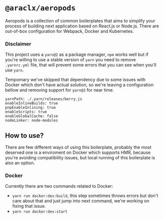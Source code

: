 # `@araclx/aeropods`
Aeropods is a collection of common boilerplates that aims to simplify your process of building next application based on React.js or Node.js. There are out-of-box configuration for Webpack, Docker and Kubernetes.


### Disclaimer
This project uses a `yarn@2` as a package manager, `npm` works well but if you're willing to use a stable version of `yarn` you need to remove `.yarnrc.yml` file, that will prevent some errors that you can see when you'll use `yarn`.

Tempomary we've skipped that dependency due to some issues with Docker which don't have actual solution, so we're leaving a configuration bellow and removing support for `yarn@2` for near time.

```
yarnPath: ./.yarn/releases/berry.js
enableInlineBuilds: true
pnpEnableInlining: true
enableScripts: true
enableGlobalCache: false
nodeLinker: node-modules
```

## How to use?
There are few different ways of using this boilerplate, probably the most deserved one is a enviroment on Docker which supports HMR, because you're avoiding compatibility issues, but local running of this boilerplate is also an option.

### Docker
Currently there are two commands related to Docker:
- `yarn run docker:dev:build`, this step sometimes throws errors but don't care about that and just jump into next command, we're working on fixing that issue.
- `yarn run docker:dev:start`
